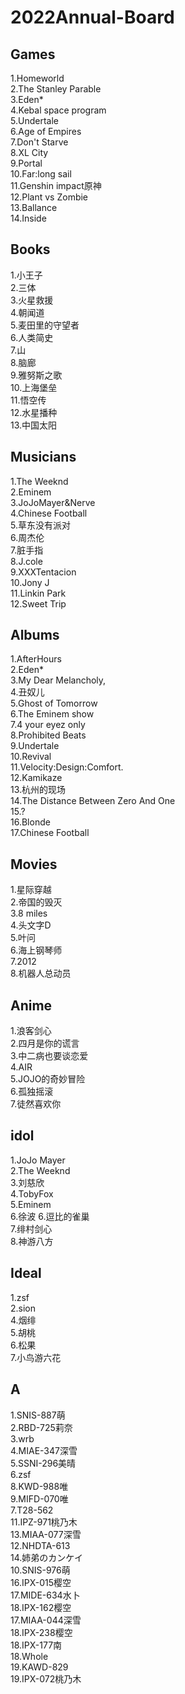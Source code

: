 # 2022Annual-Board

## Games
1.Homeworld  
2.The Stanley Parable  
3.Eden*  
4.Kebal space program  
5.Undertale  
6.Age of Empires  
7.Don't Starve  
8.XL City  
9.Portal  
10.Far:long sail  
11.Genshin impact原神  
12.Plant vs Zombie  
13.Ballance  
14.Inside  

## Books
1.小王子  
2.三体  
3.火星救援  
4.朝闻道  
5.麦田里的守望者  
6.人类简史  
7.山  
8.脑廊  
9.雅努斯之歌  
10.上海堡垒  
11.悟空传  
12.水星播种  
13.中国太阳  
 
## Musicians
1.The Weeknd  
2.Eminem  
3.JoJoMayer&Nerve  
4.Chinese Football  
5.草东没有派对  
6.周杰伦  
7.脏手指  
8.J.cole   
9.XXXTentacion  
10.Jony J  
11.Linkin Park  
12.Sweet Trip  

## Albums
1.AfterHours  
2.Eden*    
3.My Dear Melancholy,  
4.丑奴儿  
5.Ghost of Tomorrow   
6.The Eminem show   
7.4 your eyez only   
8.Prohibited Beats  
9.Undertale  
10.Revival   
11.Velocity:Design:Comfort.  
12.Kamikaze  
13.杭州的现场  
14.The Distance Between Zero And One  
15.?  
16.Blonde  
17.Chinese Football  

## Movies
1.星际穿越  
2.帝国的毁灭  
3.8 miles  
4.头文字D  
5.叶问  
6.海上钢琴师  
7.2012  
8.机器人总动员  

## Anime 
1.浪客剑心   
2.四月是你的谎言    
3.中二病也要谈恋爱  
4.AIR  
5.JOJO的奇妙冒险  
6.孤独摇滚  
7.徒然喜欢你  

## idol
1.JoJo Mayer  
2.The Weeknd  
3.刘慈欣  
4.TobyFox  
5.Eminem  
6.徐波
6.逗比的雀巢  
7.绯村剑心  
8.神游八方  

## Ideal
1.zsf  
2.sion  
4.烟绯  
5.胡桃  
6.松果  
7.小鸟游六花      

## A
1.SNIS-887萌  
2.RBD-725莉奈  
3.wrb  
4.MIAE-347深雪  
5.SSNI-296美晴  
6.zsf  
8.KWD-988唯  
9.MIFD-070唯  
7.T28-562   
11.IPZ-971桃乃木  
13.MIAA-077深雪  
12.NHDTA-613  
14.姉弟のカンケイ  
10.SNIS-976萌  
16.IPX-015樱空  
17.MIDE-634水卜   
18.IPX-162樱空  
17.MIAA-044深雪  
18.IPX-238樱空  
18.IPX-177南  
18.Whole  
19.KAWD-829  
19.IPX-072桃乃木  
